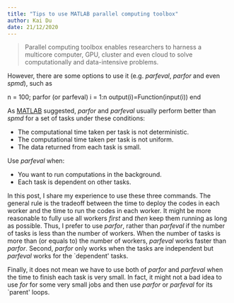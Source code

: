 ```yaml
---
title: "Tips to use MATLAB parallel computing toolbox"
author: Kai Du
date: 21/12/2020
---
```


> Parallel computing toolbox enables researchers to harness a multicore computer, GPU, cluster and even cloud to solve computationally and data-intensive problems.

However, there are some options to use it (e.g. *parfeval*, *parfor* and even *spmd*), such as


n = 100;
parfor (or parfeval) i = 1:n
   output(i)=Function(input(i)) 
end

As [MATLAB](https://www.mathworks.com/help/parallel-computing/choose-spmd-parfor-parfeval.html) suggested, *parfor* and *parfeval* usually perform better than *spmd* for a set of tasks under these conditions: 

* The computational time taken per task is not deterministic.
* The computational time taken per task is not uniform.
* The data returned from each task is small.

Use *parfeval* when:

* You want to run computations in the background.
* Each task is dependent on other tasks.

In this post, I share my experience to use these three commands. The general rule is the tradeoff between the time to deploy the codes in each worker and the time to run the codes in each worker. It might be more reasonable to fully use all workers *first* and *then* keep them running as long as possible. Thus, I prefer to use *parfor*, rather than *parfeval* if the number of tasks is less than the number of workers. When the number of tasks is more than (or equals to) the number of workers, *parfeval* works faster than *parfor*. Second, *parfor* only works when the tasks are independent but *parfeval* works for the `dependent' tasks. 

Finally, it does not mean we have to use both of *parfor* and *parfeval* when the time to finish each task is very small. In fact, it might not a bad idea to use *for* for some very small jobs and then use *parfor* or *parfeval* for its `parent' loops.

